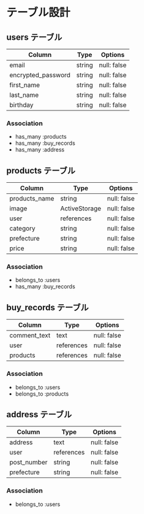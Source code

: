 # テーブル設計

## users テーブル

| Column           | Type   | Options     |
| --------         | ------ | ----------- |
| email            | string | null: false |
|encrypted_password| string | null: false |
| first_name       | string | null: false |
| last_name        | string | null: false |
| birthday         | string | null: false |

### Association
- has_many :products
- has_many :buy_records
- has_many :address



## products テーブル

| Column          | Type        | Options     |
| -------------   | ------------| ----------- |
| products_name   | string      | null: false |
| image           |ActiveStorage| null: false |
| user            |references   | null: false |
| category        | string      | null: false |
| prefecture      | string      | null: false |
| price           | string      | null: false |

### Association
- belongs_to :users
- has_many   :buy_records


## buy_records テーブル

| Column          | Type       | Options     |
| --------------- | ---------- | ------------|
| comment_text    | text       | null: false |
| user            | references | null: false |
| products        | references | null: false |

### Association
- belongs_to :users
- belongs_to :products



## address テーブル

| Column          | Type       | Options     |
| --------------- | ---------- | ------------|
| address         | text       | null: false |
| user            | references | null: false | 
| post_number     | string     | null: false |
| prefecture      | string     | null: false |

### Association
- belongs_to :users